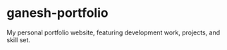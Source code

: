 # ganesh-portfolio
My personal portfolio website, featuring development work, projects, and skill set.
